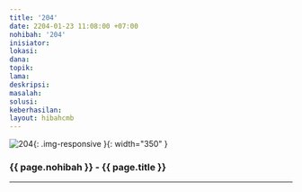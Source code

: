 ```yaml
---
title: '204'
date: 2204-01-23 11:08:00 +07:00
nohibah: '204'
inisiator: 
lokasi: 
dana: 
topik: 
lama: 
deskripsi: 
masalah: 
solusi: 
keberhasilan: 
layout: hibahcmb
---
```


![204](/static/img/hibahcmb/204.png){: .img-responsive }{: width="350" }

### {{ page.nohibah }} - {{ page.title }}

---
